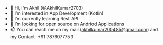 - 👋 Hi, I’m Akhil (@AkhilKumar2703)
- 👀 I’m interested in App Development (Kotlin)
- 🌱 I’m currently learning Rest API
- 💞️ I’m looking for open source on  Andriod Applications
- 📫 You can reach me on my mail (akhilkumar200485@gmail.com) and my Contact- +91 7876077753

<!---
AkhilKumar2703/AkhilKumar2703 is a ✨ special ✨ repository because its `README.md` (this file) appears on your GitHub profile.
You can click the Preview link to take a look at your changes.
--->
